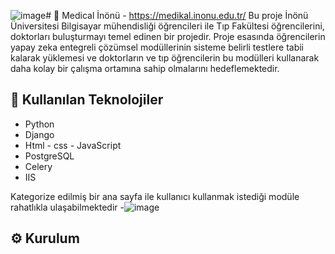 ![image](https://github.com/user-attachments/assets/2d6828b7-70ce-43c9-b36f-d685de3b3419)# 🚀 Medical İnönü - https://medikal.inonu.edu.tr/
Bu proje İnönü Üniversitesi Bilgisayar mühendisliği öğrencileri ile Tıp Fakültesi öğrencilerini, doktorları buluşturmayı temel edinen bir projedir. Proje esasında öğrencilerin yapay zeka entegreli çözümsel modüllerinin sisteme belirli testlere tabii kalarak yüklemesi ve doktorların ve tıp öğrencilerin bu modülleri kullanarak daha kolay bir çalışma ortamına sahip olmalarını hedeflemektedir.

## 🧰 Kullanılan Teknolojiler

- Python
- Django
- Html - css - JavaScript
- PostgreSQL
- Celery
- IIS
  

Kategorize edilmiş bir ana sayfa ile kullanıcı kullanmak istediği modüle rahatlıkla ulaşabilmektedir
-![image](https://github.com/user-attachments/assets/929b600c-de71-479d-a6c4-846436e03515)


## ⚙️ Kurulum

